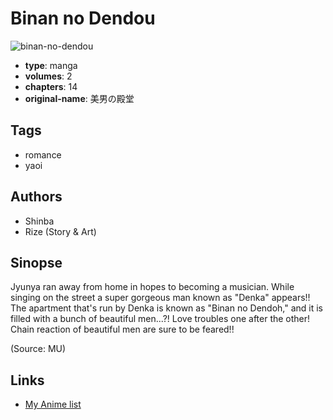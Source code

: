 # Binan no Dendou

![binan-no-dendou](https://cdn.myanimelist.net/images/manga/2/149041.jpg)

-   **type**: manga
-   **volumes**: 2
-   **chapters**: 14
-   **original-name**: 美男の殿堂

## Tags

-   romance
-   yaoi

## Authors

-   Shinba
-   Rize (Story & Art)

## Sinopse

Jyunya ran away from home in hopes to becoming a musician. While singing on the street a super gorgeous man known as "Denka" appears!! The apartment that's run by Denka is known as "Binan no Dendoh," and it is filled with a bunch of beautiful men...?! Love troubles one after the other! Chain reaction of beautiful men are sure to be feared!!

(Source: MU)

## Links

-   [My Anime list](https://myanimelist.net/manga/12079/Binan_no_Dendou)
